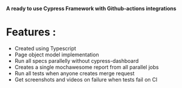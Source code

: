 **A ready to use Cypress Framework with Github-actions integrations**

# Features :

* Created using Typescript
* Page object model implementation
* Run all specs parallelly without cypress-dashboard
* Creates a single mochawesome report from all parallel jobs
* Run all tests when anyone creates merge request
* Get screenshots and videos on failure when tests fail on CI
